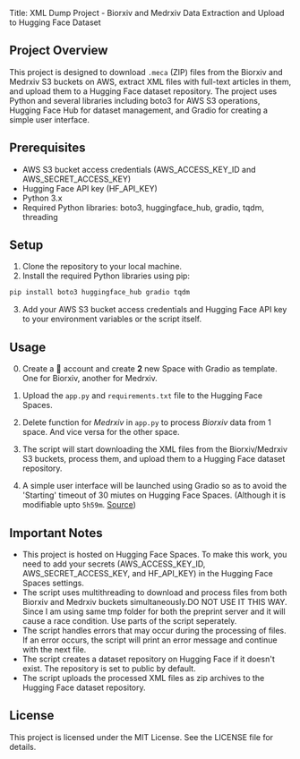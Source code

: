 Title: XML Dump Project - Biorxiv and Medrxiv Data Extraction and Upload to Hugging Face Dataset

## Project Overview

This project is designed to download `.meca` (ZIP) files from the Biorxiv and Medrxiv S3 buckets on AWS, extract XML files with full-text articles in them, and upload them to a Hugging Face dataset repository. The project uses Python and several libraries including boto3 for AWS S3 operations, Hugging Face Hub for dataset management, and Gradio for creating a simple user interface.

## Prerequisites

- AWS S3 bucket access credentials (AWS_ACCESS_KEY_ID and AWS_SECRET_ACCESS_KEY)
- Hugging Face API key (HF_API_KEY)
- Python 3.x
- Required Python libraries: boto3, huggingface_hub, gradio, tqdm, threading

## Setup

1. Clone the repository to your local machine.
2. Install the required Python libraries using pip:

```bash
pip install boto3 huggingface_hub gradio tqdm
```

3. Add your AWS S3 bucket access credentials and Hugging Face API key to your environment variables or the script itself.

## Usage

0. Create a 🤗 account and create **2** new Space with Gradio as template. One for Biorxiv, another for Medrxiv.

1. Upload the `app.py` and `requirements.txt` file to the Hugging Face Spaces.

2. Delete function for *Medrxiv* in `app.py` to process *Biorxiv* data from 1 space. And vice versa for the other space.

3. The script will start downloading the XML files from the Biorxiv/Medrxiv S3 buckets, process them, and upload them to a Hugging Face dataset repository.

4. A simple user interface will be launched using Gradio so as to avoid the 'Starting' timeout of 30 miutes on Hugging Face Spaces. (Although it is modifiable upto `5h59m`. [Source](https://huggingface.co/docs/hub/spaces-config-reference#spaces-configuration-reference:~:text=startup_duration_timeout%3A%20string))

## Important Notes

- This project is hosted on Hugging Face Spaces. To make this work, you need to add your secrets (AWS_ACCESS_KEY_ID, AWS_SECRET_ACCESS_KEY, and HF_API_KEY) in the Hugging Face Spaces settings.
- The script uses multithreading to download and process files from both Biorxiv and Medrxiv buckets simultaneously.DO NOT USE IT THIS WAY. Since I am using same tmp folder for both the preprint server and it will cause a race condition. Use parts of the script seperately.
- The script handles errors that may occur during the processing of files. If an error occurs, the script will print an error message and continue with the next file.
- The script creates a dataset repository on Hugging Face if it doesn't exist. The repository is set to public by default.
- The script uploads the processed XML files as zip archives to the Hugging Face dataset repository.

## License

This project is licensed under the MIT License. See the LICENSE file for details.